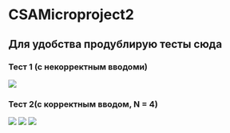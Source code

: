 # CSAMicroproject2
## Для удобства продублирую тесты сюда 
### Тест 1 (с некорректным вводоми)
![](https://i.ibb.co/D87RXhF/image.png)

### Тест 2(с корректным вводом, N = 4) 
![](https://i.ibb.co/Srj8f1p/image.png)
![](https://i.ibb.co/mb314BB/image.png)
![](https://i.ibb.co/zHCTkpr/image.png)

